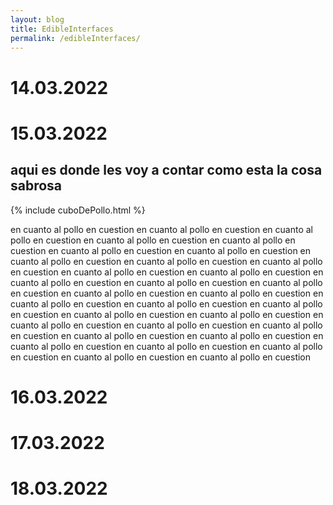 ```yaml
---
layout: blog
title: EdibleInterfaces
permalink: /edibleInterfaces/
---
```

<h1> 14.03.2022</h1>

<h1> 15.03.2022</h1>
<h2>aqui es donde les voy a contar como esta la cosa sabrosa </h2>

{% include cuboDePollo.html 
%} 

en cuanto al pollo en cuestion en cuanto al pollo en cuestion en cuanto al pollo en cuestion en cuanto al pollo en cuestion en cuanto al pollo en cuestion en cuanto al pollo en cuestion en cuanto al pollo en cuestion en cuanto al pollo en cuestion en cuanto al pollo en cuestion en cuanto al pollo en cuestion en cuanto al pollo en cuestion en cuanto al pollo en cuestion en cuanto al pollo en cuestion en cuanto al pollo en cuestion en cuanto al pollo en cuestion en cuanto al pollo en cuestion en cuanto al pollo en cuestion en cuanto al pollo en cuestion en cuanto al pollo en cuestion en cuanto al pollo en cuestion en cuanto al pollo en cuestion en cuanto al pollo en cuestion en cuanto al pollo en cuestion en cuanto al pollo en cuestion en cuanto al pollo en cuestion en cuanto al pollo en cuestion en cuanto al pollo en cuestion en cuanto al pollo en cuestion en cuanto al pollo en cuestion en cuanto al pollo en cuestion en cuanto al pollo en cuestion en cuanto al pollo en cuestion 


<h1> 16.03.2022</h1>

<h1> 17.03.2022</h1>

<h1> 18.03.2022</h1>

